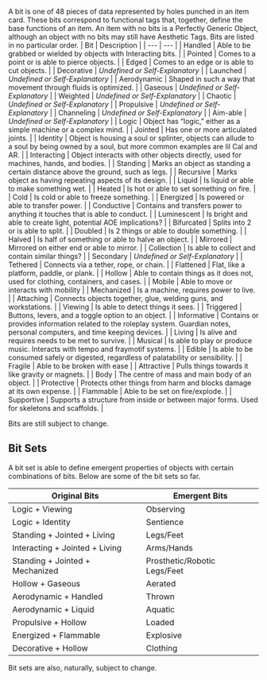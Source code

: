 A bit is one of 48 pieces of data represented by holes punched in an item card. These bits correspond to functional tags that, together, define the base functions of an item. An item with no bits is a Perfectly Generic Object, although an object with no bits may still have Aesthetic Tags. Bits are listed in no particular order.
| Bit | Description |
| --- | --- |
| Handled | Able to be grabbed or wielded by objects with Interacting bits. |
| Pointed | Comes to a point or is able to pierce objects. |
| Edged | Comes to an edge or is able to cut objects. |
| Decorative | _Undefined or Self-Explanatory_ |
| Launched | _Undefined or Self-Explanatory_ |
| Aerodynamic | Shaped in such a way that movement through fluids is optimized. |
| Gaseous | _Undefined or Self-Explanatory_ |
| Weighted | _Undefined or Self-Explanatory_ |
| Chaotic | _Undefined or Self-Explanatory_ |
| Propulsive | _Undefined or Self-Explanatory_ |
| Channeling | _Undefined or Self-Explanatory_ |
| Aim-able | _Undefined or Self-Explanatory_ |
| Logic | Object has “logic,” either as a simple machine or a complex mind. |
| Jointed | Has one or more articulated joints. |
| Identity | Object is housing a soul or splinter, objects can allude to a soul by being owned by a soul, but more common examples are lil Cal and AR. |
| Interacting | Object interacts with other objects directly, used for machines, hands, and bodies. |
| Standing | Marks an object as standing a certain distance above the ground, such as legs. |
| Recursive | Marks object as having repeating aspects of its design. |
| Liquid | Is liquid or able to make something wet. |
| Heated | Is hot or able to set something on fire. |
| Cold | Is cold or able to freeze something. |
| Energized | Is powered or able to transfer power. |
| Conductive | Contains and transfers power to anything it touches that is able to conduct. |
| Luminescent | Is bright and able to create light, potential AOE implications? |
| Bifurcated | Splits into 2 or is able to split. |
| Doubled | Is 2 things or able to double something. |
| Halved | Is half of something or able to halve an object. |
| Mirrored | Mirrored on either end or able to mirror. |
| Collection | Is able to collect and contain similar things? |
| Secondary | _Undefined or Self-Explanatory_ |
| Tethered | Connects via a tether, rope, or chain. |
| Flattened | Flat, like a platform, paddle, or plank. |
| Hollow | Able to contain things as it does not, used for clothing, containers, and cases. |
| Mobile | Able to move or interacts with mobility |
| Mechanized | Is a machine, requires power to live. |
| Attaching | Connects objects together, glue, welding guns, and workstations. |
| Viewing | Is able to detect things it sees. |
| Triggered | Buttons, levers, and a toggle option to an object. |
| Informative | Contains or provides information related to the roleplay system. Guardian notes, personal computers, and time keeping devices. |
| Living | Is alive and requires needs to be met to survive. |
| Musical | Is able to play or produce music. Interacts with tempo and fraymotif systems. |
| Edible | Is able to be consumed safely or digested, regardless of palatability or sensibility. |
| Fragile | Able to be broken with ease |
| Attractive | Pulls things towards it like gravity or magnets. |
| Body | The centre of mass and main body of an object. |
| Protective | Protects other things from harm and blocks damage at its own expense. |
| Flammable | Able to be set on fire/explode. |
| Supportive | Supports a structure from inside or between major forms. Used for skeletons and scaffolds. |

Bits are still subject to change.

## Bit Sets
A bit set is able to define emergent properties of objects with certain combinations of bits. Below are some of the bit sets so far.

| Original Bits | Emergent Bits |
| --- | --- |
| Logic + Viewing | Observing |
| Logic + Identity | Sentience |
| Standing + Jointed + Living | Legs/Feet |
| Interacting + Jointed + Living | Arms/Hands |
| Standing + Jointed + Mechanized | Prosthetic/Robotic Legs/Feet |
| Hollow + Gaseous | Aerated |
| Aerodynamic + Handled | Thrown |
| Aerodynamic + Liquid | Aquatic |
| Propulsive + Hollow | Loaded |
| Energized + Flammable | Explosive |
| Decorative + Hollow | Clothing |

Bit sets are also, naturally, subject to change.